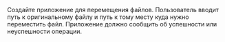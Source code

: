 Создайте приложение для перемещения файлов. Пользователь вводит путь к оригинальному файлу и путь к тому месту куда нужно переместить файл. Приложение должно сообщить об успешности или неуспешности операции.
